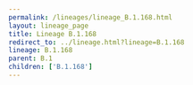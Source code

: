 ```yaml
---
permalink: /lineages/lineage_B.1.168.html
layout: lineage_page
title: Lineage B.1.168
redirect_to: ../lineage.html?lineage=B.1.168
lineage: B.1.168
parent: B.1
children: ['B.1.168']
---
```

